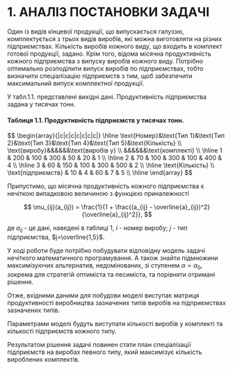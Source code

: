 # 1. АНАЛІЗ ПОСТАНОВКИ ЗАДАЧІ

Один із видів кінцевої продукції, що випускається галуззю, комплектується з трьох видів виробів, які можна виготовляти на різних підприємствах. Кількість виробів кожного виду, що входить в комплект готової продукції, задано. Крім того, відома місячна продуктивність кожного підприємства з випуску виробів кожного виду. Потрібно оптимально розподілити випуск виробів по підприємствах, тобто визначити спеціалізацію підприємств з тим, щоб забезпечити максимальний випуск комплектної продукції. 

У табл.1.1. представлені вихідні дані. Продуктивність підприємства задана у тисячах тонн.

#### Таблиця 1.1. Продуктивність підприємств у тисячах тонн.

<div class="katex-table-sm">
$$ \begin{array}{|c|c|c|c|c|c|c|}  \hline
  \text{Номер}&\text{Тип 1}&\text{Тип 2}&\text{Тип 3}&\text{Тип 4}&\text{Тип 5}&\text{Кількість} \\ 
  \text{виробу}&&&&&&\text{виробів у} \\
  &&&&&&\text{комплекті} \\ \hline
  1 & 200 & 100 & 300 & 50  & 20  & 1 \\ \hline
  2 & 70  & 100 & 300 & 100 & 400 & 4 \\ \hline
  3 & 60  & 150 & 100 & 300 & 500 & 2 \\ \hline
  \text{Кількість} \\ 
  \text{підприємств} & 10 & 4 & 60 & 7 & 5 \\ \hline
\end{array}
$$
</div>




Припустимо, що місячна продуктивність кожного підприємства є нечіткою випадковою величиною з функцією приналежності

$$ \mu_{ij}(a_{ij}) = \frac{1}{1 + \frac{(a_{ij} - \overline{a}_{ij})^2}{\overline{a}_{ij}^2}},
$$

де $a_{ij}$ - це дані, наведені в таблиці 1, $i$ - номер виробу; $j$ - тип підприємства, $j=\overline{1,5}$. 

У ході роботи буде потрібно побудувати відповідну модель задачі нечіткого математичного програмування. А також знайти підмножини максимізуючих альтернатив, недомінованих, зі ступенем $\alpha=\alpha_0$, зокрема для стратегій оптиміста та песиміста, та порівняти отримані рішення.

Отже, вхідними даними для побудови моделі виступає матриця продуктивності виробництва зазначених типів виробів на підприємствах зазначених типів.

Параметрами моделі будуть виступати кількості виробів у комплекті та кількості підприємств кожного типу. 

Результатом рішення задачі повинен стати план спеціалізації підприємств на виробах певного типу, який максимізує кількість вироблених комплектів.

